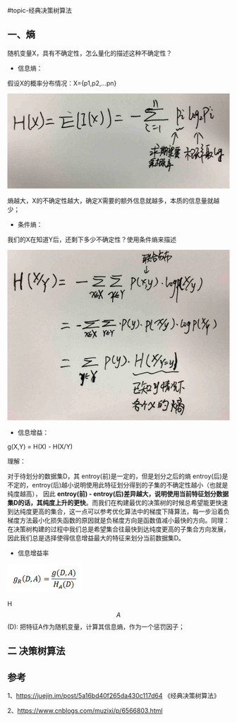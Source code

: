 #topic-经典决策树算法

## 一、熵

随机变量X，具有不确定性，怎么量化的描述这种不确定性？

* 信息熵：

假设X的概率分布情况：X={p1,p2,...pn}

![](/assets/2-juceshusuanfa-1.png)

熵越大，X的不确定性越大，确定X需要的额外信息就越多，本质的信息量就越少；


* 条件熵：

我们的X在知道Y后，还剩下多少不确定性？使用条件熵来描述

![](/assets/2-juceshusuanfa-2.png)


* 信息增益：

g(X,Y) = H(X) - H(X/Y)

理解：

 对于待划分的数据集D，其 entroy(前)是一定的，但是划分之后的熵 entroy(后)是不定的，entroy(后)越小说明使用此特征划分得到的子集的不确定性越小（也就是纯度越高），
 因此 **entroy(前) -  entroy(后)差异越大，说明使用当前特征划分数据集D的话，其纯度上升的更快**。而我们在构建最优的决策树的时候总希望能更快速到达纯度更高的集合，这一点可以参考优化算法中的梯度下降算法，每一步沿着负梯度方法最小化损失函数的原因就是负梯度方向是函数值减小最快的方向。同理：在决策树构建的过程中我们总是希望集合往最快到达纯度更高的子集合方向发展，因此我们总是选择使得信息增益最大的特征来划分当前数据集D。



* 信息增益率

![](/assets/2-juceshusuanfa-4.png)

H$$A$$(D): 把特征A作为随机变量，计算其信息熵，作为一个惩罚因子；



## 二 决策树算法










## 参考

1、https://juejin.im/post/5a16bd40f265da430c117d64
《经典决策树算法》

2、https://www.cnblogs.com/muzixi/p/6566803.html

